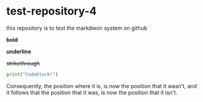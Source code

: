 # test-repository-4

this repository is to test the markdwon system on github


**bold**

__underline__

~~strikethrough~~

```py
print("Codeblock!")
```


Consequently, the position where it is, is now the position that it wasn't, and it follows that the position that it was, is now the position that it isn't.
